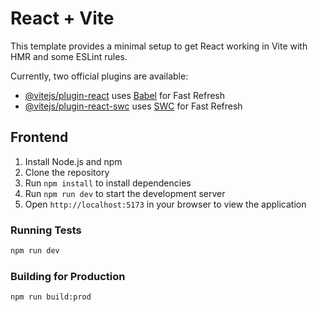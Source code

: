 # React + Vite

This template provides a minimal setup to get React working in Vite with HMR and some ESLint rules.

Currently, two official plugins are available:

- [@vitejs/plugin-react](https://github.com/vitejs/vite-plugin-react/blob/main/packages/plugin-react/README.md) uses [Babel](https://babeljs.io/) for Fast Refresh
- [@vitejs/plugin-react-swc](https://github.com/vitejs/vite-plugin-react-swc) uses [SWC](https://swc.rs/) for Fast Refresh


## Frontend

1. Install Node.js and npm
2. Clone the repository
3. Run `npm install` to install dependencies
4. Run `npm run dev` to start the development server
5. Open `http://localhost:5173` in your browser to view the application

### Running Tests
``` bash
npm run dev
```

### Building for Production
``` bash
npm run build:prod
```